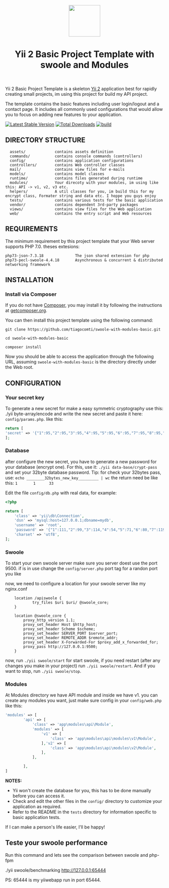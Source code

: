 <p align="center">
    <a href="https://github.com/yiisoft" target="_blank">
        <img src="https://avatars0.githubusercontent.com/u/993323" height="100px">
    </a>
    <h1 align="center">Yii 2 Basic Project Template with swoole and Modules</h1>
    <br>
</p>

Yii 2 Basic Project Template is a skeleton [Yii 2](http://www.yiiframework.com/) application best for
rapidly creating small projects, im using this project for build my API project.

The template contains the basic features including user login/logout and a contact page.
It includes all commonly used configurations that would allow you to focus on adding new
features to your application.

[![Latest Stable Version](https://img.shields.io/packagist/v/yiisoft/yii2-app-basic.svg)](https://packagist.org/packages/yiisoft/yii2-app-basic)
[![Total Downloads](https://img.shields.io/packagist/dt/yiisoft/yii2-app-basic.svg)](https://packagist.org/packages/yiisoft/yii2-app-basic)
[![build](https://github.com/yiisoft/yii2-app-basic/workflows/build/badge.svg)](https://github.com/yiisoft/yii2-app-basic/actions?query=workflow%3Abuild)

DIRECTORY STRUCTURE
-------------------

      assets/             contains assets definition
      commands/           contains console commands (controllers)
      config/             contains application configurations
      controllers/        contains Web controller classes
      mail/               contains view files for e-mails
      models/             contains model classes
      runtime/            contains files generated during runtime
      modules/            Your direcoty with your modules, im using like this: API -> v1, v2, v3 etc.
      helpers/            A util classes for you, im build this for my encrypt class, Formater string and data etc. I hoppe you guys enjoy
      tests/              contains various tests for the basic application
      vendor/             contains dependent 3rd-party packages
      views/              contains view files for the Web application
      web/                contains the entry script and Web resources



REQUIREMENTS
------------

The minimum requirement by this project template that your Web server supports PHP 7.0.
theses extesions:
~~~
php73-json-7.3.18              The json shared extension for php
php73-pecl-swoole-4.4.18       Asynchronous & concurrent & distributed networking framework
~~~


INSTALLATION
------------

### Install via Composer

If you do not have [Composer](http://getcomposer.org/), you may install it by following the instructions
at [getcomposer.org](http://getcomposer.org/doc/00-intro.md#installation-nix).

You can then install this project template using the following command:

~~~
git clone https://github.com/tiagocomti/swoole-with-modules-basic.git

cd swoole-with-modules-basic

composer install
~~~

Now you should be able to access the application through the following URL, assuming `swoole-with-modules-basic` is the directory
directly under the Web root.

CONFIGURATION
-------------
### Your secret key
To generate a new secret for make a easy symmetric cryptography use this: ./yii byte-array/encode and write the new secret and paste it here: `config/params.php`.
like this:

```php
return [
'secret' => '{"1":95,"2":95,"3":95,"4":95,"5":95,"6":95,"7":95,"8":95,"9":51,"10":50,"11":98,"12":121,"13":116,"14":101,"15":115,"16":95,"17":110,"18":101,"19":119,"20":95,"21":107,"22":101,"23":121,"24":95,"25":95,"26":95,"27":95,"28":95,"29":95,"30":95,"31":95,"32":95}'
];
```

### Database
after configure the new secret, you have to generate a new password for your database (encrypt one). For this, use it:
`./yii data-base/crypt-pass` and set your 32byte database password. 
Tip: for check your 32bytes pass, use:
``echo ________32bytes_new_key_________ | wc``
the return need be like this:
`1       1      33`

Edit the file `config/db.php` with real data, for example:

```php
<?php

return [
    'class' => 'yii\db\Connection',
    'dsn' => 'mysql:host=127.0.0.1;dbname=mydb',
    'username' => 'root',
    'password' => '{"1":111,"2":99,"3":114,"4":54,"5":71,"6":80,"7":119,"8":52,"9":51,"10":97,"11":97,"12":86,"13":89,"14":115,"15":84,"16":48,"17":83,"18":71,"19":112,"20":90,"21":88,"22":53,"23":70,"24":52,"25":66,"26":104,"27":109,"28":100,"29":100,"30":88,"31":65,"32":68,"33":47,"34":120,"35":57,"36":104,"37":104,"38":104,"39":109,"40":101,"41":85,"42":107,"43":83,"44":55,"45":83,"46":104,"47":116,"48":76,"49":80,"50":49,"51":114,"52":71,"53":49,"54":78,"55":50,"56":116,"57":71,"58":55,"59":121,"60":52,"61":110,"62":78,"63":84,"64":80,"65":105,"66":120,"67":101,"68":117,"69":50,"70":97,"71":79,"72":112,"73":51,"74":85,"75":100,"76":81,"77":113,"78":117,"79":115,"80":66,"81":104,"82":89,"83":72,"84":49,"85":50,"86":113,"87":99,"88":105,"89":66,"90":85,"91":114,"92":57,"93":65,"94":100,"95":111,"96":67}',
    'charset' => 'utf8',
];

```
### Swoole
To start your own swoole server make sure you server doest use the port 9500. if is in use change the `config/server.php` port tag for a randon port you like

now, we need to configure a location for your swoole server like my nginx.conf 

```
    location /apiswoole {
        	try_files $uri $uri/ @swoole_core;
    }

    location @swoole_core {
        proxy_http_version 1.1;
        proxy_set_header Host $http_host;
        proxy_set_header Scheme $scheme;
        proxy_set_header SERVER_PORT $server_port;
        proxy_set_header REMOTE_ADDR $remote_addr;
        proxy_set_header X-Forwarded-For $proxy_add_x_forwarded_for;
        proxy_pass http://127.0.0.1:9500;
    }
```

now, run `./yii swoole/start` for start swoole, if you need restart (after any changes you make in your project) run `./yii swoole/restart`. And if you want to stop, run `./yii swoole/stop`.


### Modules
At Modules directory we have API module and inside we have v1. you can create any modules you want, just make sure config in your `config/web.php` like this:

```php
'modules' => [
        'api' => [
            'class' => 'app\modules\api\Module',
            'modules' => [
                'v1' => [
                    'class' => 'app\modules\api\modules\v1\Module',
                ],'v2' => [
                    'class' => 'app\modules\api\modules\v2\Module',
                ],
            ],

        ],
]
```

**NOTES:**
- Yii won't create the database for you, this has to be done manually before you can access it.
- Check and edit the other files in the `config/` directory to customize your application as required.
- Refer to the README in the `tests` directory for information specific to basic application tests.


If I can make a person's life easier, I'll be happy!

Teste your swoole performance
-------------

Run this command and lets see the comparison between swoole and php-fpm


./yii swoole/benchmarking http://127.0.0.1:65444

PS: 65444 is my yiiwebapp run in port 65444.